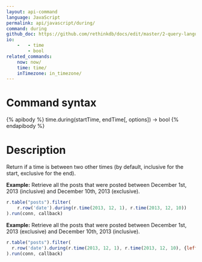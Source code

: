 ```yaml
---
layout: api-command 
language: JavaScript
permalink: api/javascript/during/
command: during
github_doc: https://github.com/rethinkdb/docs/edit/master/2-query-language/api/javascript/dates-and-times/during.md
io:
    -   - time
        - bool
related_commands:
    now: now/
    time: time/
    inTimezone: in_timezone/
---
```


# Command syntax #

{% apibody %}
time.during(startTime, endTime[, options]) &rarr; bool
{% endapibody %}

# Description #

Return if a time is between two other times (by default, inclusive for the start,
exclusive for the end).

__Example:__ Retrieve all the posts that were posted between December 1st, 2013
(inclusive) and December 10th, 2013 (exclusive).

```js
r.table("posts").filter(
    r.row('date').during(r.time(2013, 12, 1), r.time(2013, 12, 10))
).run(conn, callback)
```


__Example:__ Retrieve all the posts that were posted between December 1st, 2013
(exclusive) and December 10th, 2013 (inclusive).

```js
r.table("posts").filter(
  r.row('date').during(r.time(2013, 12, 1), r.time(2013, 12, 10), {leftBound: "open", rightBound: "closed"})
).run(conn, callback)
```

